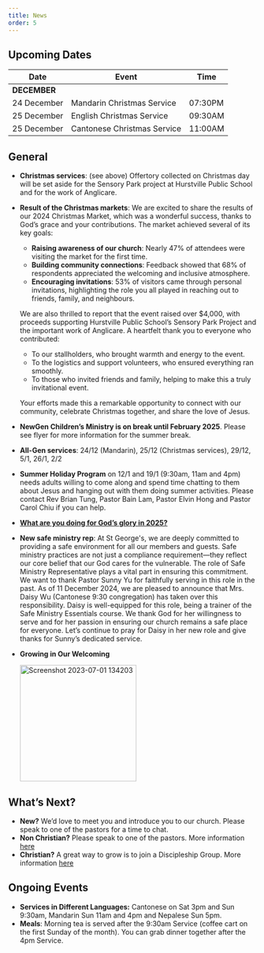 ```yaml
---
title: News
order: 5
---
```


## Upcoming Dates

| Date | Event | Time |
| ----- | ----- | ----- |
| **DECEMBER** | 
| 24 December | Mandarin Christmas Service | 07:30PM |
| 25 December | English Christmas Service | 09:30AM |
| 25 December | Cantonese Christmas Service | 11:00AM |




## General
- **Christmas services**: 
(see above) 
Offertory collected on Christmas day will be set aside for the Sensory Park project at Hurstville Public School and for the work of Anglicare. 

- **Result of the Christmas markets**:
We are excited to share the results of our 2024 Christmas Market, which was a wonderful success, thanks to God’s grace and your contributions.
The market achieved several of its key goals:
    - **Raising awareness of our church**: Nearly 47% of attendees were visiting the market for the first time.
    - **Building community connections**: Feedback showed that 68% of respondents appreciated the welcoming and inclusive atmosphere.
    - **Encouraging invitations**: 53% of visitors came through personal invitations, highlighting the role you all played in reaching out to friends, family, and neighbours.

    We are also thrilled to report that the event raised over $4,000, with proceeds supporting Hurstville Public School’s Sensory Park Project and the important work of Anglicare.
    A heartfelt thank you to everyone who contributed:
    - To our stallholders, who brought warmth and energy to the event.
    - To the logistics and support volunteers, who ensured everything ran smoothly.
    - To those who invited friends and family, helping to make this a truly invitational event.

    Your efforts made this a remarkable opportunity to connect with our community, celebrate Christmas together, and share the love of Jesus.

- **NewGen Children’s Ministry is on break until February 2025**. Please see flyer for more information for the summer break. 
- **All-Gen services**: 24/12 (Mandarin), 25/12 (Christmas services), 29/12, 5/1, 26/1, 2/2
- **Summer Holiday Program** on 12/1 and 19/1 (9:30am, 11am and 4pm) needs adults willing to come along and spend time chatting to them about Jesus and hanging out with them doing summer activities. Please contact Rev Brian Tung, Pastor Bain Lam, Pastor Elvin Hong and Pastor Carol Chiu if you can help.
- [**What are you doing for God’s glory in 2025?**](https://forms.gle/dshYacLA1kB8xpkn7)

- **New safe ministry rep**: At St George's, we are deeply committed to providing a safe environment for all our members and guests. Safe ministry practices are not just a compliance requirement—they reflect our core belief that our God cares for the vulnerable.
The role of Safe Ministry Representative plays a vital part in ensuring this commitment. We want to thank Pastor Sunny Yu for faithfully serving in this role in the past. As of 11 December 2024, we are pleased to announce that Mrs. Daisy Wu (Cantonese 9:30 congregation) has taken over this responsibility.
Daisy is well-equipped for this role, being a trainer of the Safe Ministry Essentials course. We thank God for her willingness to serve and for her passion in ensuring our church remains a safe place for everyone.
Let’s continue to pray for Daisy in her new role and give thanks for Sunny’s dedicated service.



- **Growing in Our Welcoming**
  
  <img width="236" alt="Screenshot 2023-07-01 134203" src="https://github.com/stgeorgeshurstville/bulletin/assets/119166299/b540ac1c-0ba4-481e-90a5-5464939f7e4c">


## What’s Next?
- **New?** We’d love to meet you and introduce you to our church. Please speak to one of the pastors for a time to chat. 
- **Non Christian?** Please speak to one of the pastors. More information [here](https://stgeorgeshurstville.org.au/lets-talk-about-christianity)
- **Christian?** A great way to grow is to join a Discipleship Group. More information [here](https://stgeorgeshurstville.org.au/discipleship-groups)

## Ongoing Events
- **Services in Different Languages:** Cantonese on Sat 3pm and Sun 9:30am, Mandarin Sun 11am and 4pm and Nepalese Sun 5pm. 
- **Meals**: Morning tea is served after the 9:30am Service (coffee cart on the first Sunday of the month). You can grab dinner together after the 4pm Service.

